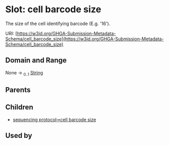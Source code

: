 
# Slot: cell barcode size


The size of the cell identifying barcode (E.g. '16').

URI: [https://w3id.org/GHGA-Submission-Metadata-Schema/cell_barcode_size](https://w3id.org/GHGA-Submission-Metadata-Schema/cell_barcode_size)


## Domain and Range

None &#8594;  <sub>0..1</sub> [String](types/String.md)

## Parents


## Children

 *  [sequencing protocol➞cell barcode size](sequencing_protocol_cell_barcode_size.md)

## Used by

